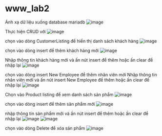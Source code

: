 # www_lab2
Ánh xạ dữ liệu xuống database mariadb
![image](https://github.com/HuyGlaucus/www_lab2/assets/116423850/e1b6c0ba-6c1f-455e-900f-145161f2d9f9)

Thực hiện CRUD với
![image](https://github.com/HuyGlaucus/www_lab2/assets/116423850/ce19de33-7587-4850-8e87-b10d5f62c762)

chọn vào dòng CustomerListing để hiển thị danh sách khách hàng
![image](https://github.com/HuyGlaucus/www_lab2/assets/116423850/6953b5d8-3287-4a83-8647-70ab12599a29)

chọn vào dòng insert để thêm khách hàng mới
![image](https://github.com/HuyGlaucus/www_lab2/assets/116423850/6747448d-a8ff-4e28-936e-43c3c2977384)

Nhập thông tin khách hàng mới và ấn nút insert để thêm hoặc ấn clear để nhập lại
![image](https://github.com/HuyGlaucus/www_lab2/assets/116423850/3d2db544-7c0b-4ec7-9253-26a6dddea1db)

chọn vào dòng insert New Employee để thêm nhân viên mới
Nhập thông tin nhân viên mới và ấn nút insert New Employee để thêm hoặc ấn clear để nhập lại
![image](https://github.com/HuyGlaucus/www_lab2/assets/116423850/852b383d-a68a-4da3-9921-47c2f2c5b5dd)

Chọn vào Product listing để xem danh sách sản phẩm
![image](https://github.com/HuyGlaucus/www_lab2/assets/116423850/a2f4d89a-6621-4018-af69-5546f2e4cbca)

chọn vào dòng insert để thêm sản phẩm mới
![image](https://github.com/HuyGlaucus/www_lab2/assets/116423850/0a5a093d-fb77-4ac3-bdaa-7733c1c804e5)

nhập thông tin sản phẩm mới và ấn nút insert để thêm hoặc ấn clear để nhập lại
![image](https://github.com/HuyGlaucus/www_lab2/assets/116423850/c2c8d25f-b63d-4d78-a419-05e6aa27f16b)
![image](https://github.com/HuyGlaucus/www_lab2/assets/116423850/9fd7a6e2-7781-45c3-ae92-d74c55ea0375)

chọn vào dòng Delete để xóa sản phẩm
![image](https://github.com/HuyGlaucus/www_lab2/assets/116423850/429caace-83dc-441f-a89c-f6830a010b48)








